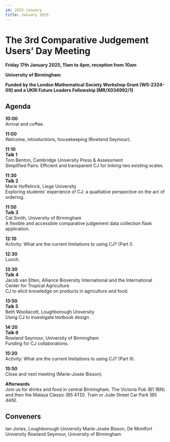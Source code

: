 ```yaml
---
id: 2025-january
title: January 2025
---
```


# The 3rd Comparative Judgement Users’ Day Meeting

**Friday 17th January 2025, 11am to 4pm, reception from 10am**

**University of Birmingham**  

**Funded by the London Mathematical Society Workshop Grant [WS-2324-09] and a UKRI Future Leaders Fellowship [MR/X034992/1]**

## Agenda

**10:00**  
Arrival and coffee.

**11:00**  
Welcome, introductions, housekeeping (Rowland Seymour).

**11:10**  
**Talk 1**  
Tom Benton, Cambridge University Press & Assessment  
Simplified Pairs: Efficient and transparent CJ for linking two existing scales.

**11:30**  
**Talk 2**  
Marie Hoffelinck, Liege University  
Exploring students’ experience of CJ: a qualitative perspective on the act of ordering.

**11:50**  
**Talk 3**  
Cat Smith, University of Birmingham  
A flexible and accessible comparative judgement data collection flask application.

**12:10**  
Activity: What are the current limitations to using CJ? (Part I).

**12:30**  
Lunch.

**13:30**  
**Talk 4**  
Jacob van Etten, Alliance Bioversity International and the International Center for Tropical Agriculture  
CJ to elicit knowledge on products in agriculture and food.

**13:50**  
**Talk 5**  
Beth Woollacott, Loughborough University  
Using CJ to investigate textbook design.

**14:20**  
**Talk 6**  
Rowland Seymour, University of Birmingham  
Funding for CJ collaborations.

**15:20**  
Activity: What are the current limitations to using CJ? (Part II).

**15:50**  
Close and next meeting (Marie-Josée Bisson).

**Afterwards**  
Join us for drinks and food in central Birmingham. The Victoria Pub (B1 1BN) and then the Malaya Classic (B5 4TD). Train or Jude Street Car Park (B5 4AN).

## Conveners
Ian Jones, Loughborough University 
Marie-Josée Bisson, De Montfort University 
Rowland Seymour, University of Birmingham 
